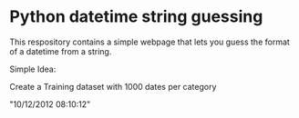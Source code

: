 # Python datetime string guessing
This respository contains a simple webpage that lets you guess the format of a datetime from a string.


Simple Idea:

Create a Training dataset with 1000 dates per category


"10/12/2012 08:10:12"


